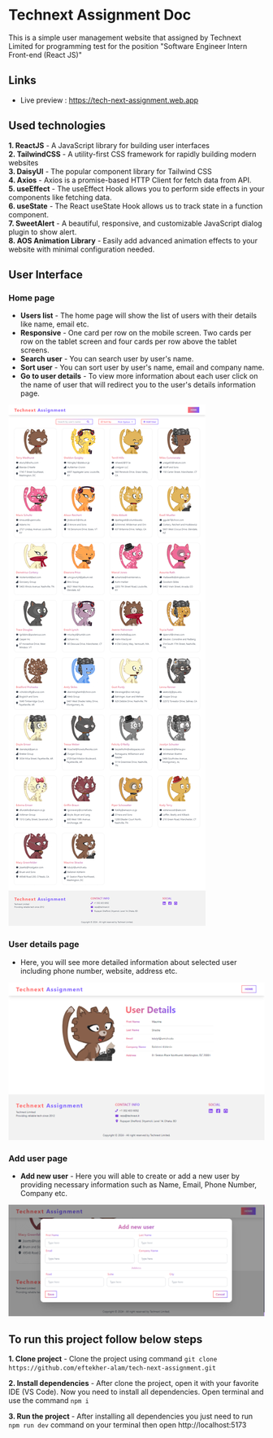 # Technext Assignment Doc
This is a simple user management website that assigned by Technext Limited for programming test for the position "Software Engineer Intern Front-end (React JS)"

## Links
- Live preview : https://tech-next-assignment.web.app

## Used technologies 
**1. ReactJS** - A JavaScript library for building user interfaces  
**2. TailwindCSS** - A utility-first CSS framework for rapidly building modern websites  
**3. DaisyUI** - The popular component library for Tailwind CSS  
**4. Axios** - Axios is a promise-based HTTP Client for fetch data from API.  
**5. useEffect**  - The useEffect Hook allows you to perform side effects in your components like fetching data.   
**6. useState** - The React useState Hook allows us to track state in a function component.   
**7. SweetAlert** - A beautiful, responsive, and customizable JavaScript dialog plugin to show alert.  
**8. AOS Animation  Library** - Easily add advanced animation effects to your website with minimal configuration needed.  

## User Interface

### Home page
- **Users list** - The home page will show  the list of users with their details like name, email etc.  
- **Responsive** - One card per row on the mobile screen. Two cards per row on the tablet screen and four cards per row above the tablet screens.  
- **Search user** - You can search user by user's name.
- **Sort user** - You can sort user by  user's name, email and company name.
- **Go to user details** - To  view more information about each user click on the name of user that will redirect you to the user's details information page. 

![Home-Page](https://raw.githubusercontent.com/eftekher-alam/tech-next-assignment/main/public/home-page.png)

### User details page
- Here, you will see more detailed information about selected user including phone number, website, address etc.

![User-details-Page](https://raw.githubusercontent.com/eftekher-alam/tech-next-assignment/main/public/user-details.png)

### Add user page
- **Add new user** - Here you will able to create or add a new user by providing  necessary information such as Name, Email, Phone Number, Company etc.

![User-details-Page](https://raw.githubusercontent.com/eftekher-alam/tech-next-assignment/main/public/add-user-page.png)

## To run this project follow below steps
**1. Clone project** - Clone the project  using command `git clone https://github.com/eftekher-alam/tech-next-assignment.git`

**2. Install dependencies** - After clone the project, open it with  your favorite IDE (VS Code). Now you need to install all dependencies. Open terminal and use the command `npm i`

**3. Run the project** - After  installing all dependencies you just need to run `npm run dev` command on your terminal then open http://localhost:5173
